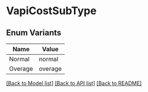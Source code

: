 # VapiCostSubType

## Enum Variants

| Name | Value |
|---- | -----|
| Normal | normal |
| Overage | overage |


[[Back to Model list]](../README.md#documentation-for-models) [[Back to API list]](../README.md#documentation-for-api-endpoints) [[Back to README]](../README.md)


